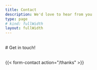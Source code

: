 ```yaml
---
title: Contact
description: We'd love to hear from you
type: page
# kind: fullWidth
layout: fullWidth
---
```


<br>
# Get in touch!

<br>
<br>

{{< form-contact action="/thanks"  >}}
